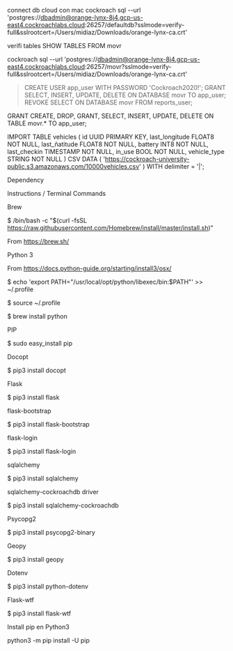 connect db cloud con mac
cockroach sql --url 'postgres://dbadmin@orange-lynx-8j4.gcp-us-east4.cockroachlabs.cloud:26257/defaultdb?sslmode=verify-full&sslrootcert=/Users/midiaz/Downloads/orange-lynx-ca.crt'


verifi tables
SHOW TABLES FROM movr

cockroach sql --url 'postgres://dbadmin@orange-lynx-8j4.gcp-us-east4.cockroachlabs.cloud:26257/movr?sslmode=verify-full&sslrootcert=/Users/midiaz/Downloads/orange-lynx-ca.crt'


> CREATE USER app_user WITH PASSWORD 'Cockroach2020!';
> GRANT SELECT, INSERT, UPDATE, DELETE ON DATABASE movr TO app_user;
> REVOKE SELECT ON DATABASE movr FROM reports_user;


GRANT CREATE, DROP, GRANT, SELECT, INSERT, UPDATE, DELETE ON TABLE movr.* TO app_user;

IMPORT
TABLE
    vehicles (
        id
            UUID PRIMARY KEY,
        last_longitude
            FLOAT8 NOT NULL,
        last_ñatitude
            FLOAT8 NOT NULL,
        battery
            INT8 NOT NULL,
        last_checkin
            TIMESTAMP NOT NULL,
        in_use
            BOOL NOT NULL,
        vehicle_type
            STRING NOT NULL
    )
CSV
    DATA (
        'https://cockroach-university-public.s3.amazonaws.com/10000vehicles.csv'
    )
WITH
    delimiter = '|';

Dependency 

Instructions / Terminal Commands

Brew

$ /bin/bash -c "$(curl -fsSL https://raw.githubusercontent.com/Homebrew/install/master/install.sh)"


From  https://brew.sh/

Python 3

From  https://docs.python-guide.org/starting/install3/osx/  


$ echo 'export PATH="/usr/local/opt/python/libexec/bin:$PATH"' >> ~/.profile

 

$ source ~/.profile


$ brew install python

PIP

$ sudo easy_install pip

Docopt

$ pip3 install docopt

Flask

$ pip3 install flask

flask-bootstrap

$ pip3 install flask-bootstrap

flask-login

$ pip3 install flask-login

sqlalchemy

$ pip3 install sqlalchemy

sqlalchemy-cockroachdb driver

$ pip3 install sqlalchemy-cockroachdb

Psycopg2

$ pip3 install psycopg2-binary

Geopy

$ pip3 install geopy

Dotenv

$ pip3 install python-dotenv

Flask-wtf

$ pip3 install flask-wtf

Install pip en Python3

python3 -m pip install -U pip